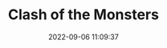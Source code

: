 ---
date: 2022-09-06 11:09:37
title: 'Clash of the Monsters'	
tags: [free]
price: Free	
link: https://store.steampowered.com/app/431500/Clash_of_the_Monsters/	


---